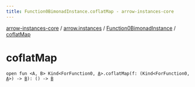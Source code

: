 ```yaml
---
title: Function0BimonadInstance.coflatMap - arrow-instances-core
---
```


[arrow-instances-core](../../index.html) / [arrow.instances](../index.html) / [Function0BimonadInstance](index.html) / [coflatMap](./coflat-map.html)

# coflatMap

`open fun <A, B> Kind<ForFunction0, `[`A`](coflat-map.html#A)`>.coflatMap(f: (Kind<ForFunction0, `[`A`](coflat-map.html#A)`>) -> `[`B`](coflat-map.html#B)`): () -> `[`B`](coflat-map.html#B)